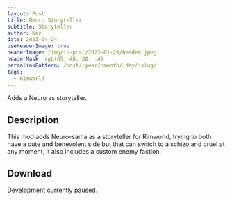 ```yaml
---
layout: Post
title: Neuro Storyteller
subtitle: Storyteller
author: Kaz
date: 2023-04-24
useHeaderImage: true
headerImage: /img/in-post/2022-01-29/header.jpeg
headerMask: rgb(65, 48, 30, .4)
permalinkPattern: /post/:year/:month/:day/:slug/
tags:
  - Rimworld
---
```


Adds a Neuro as storyteller.

<!-- more -->

## Description

This mod adds Neuro-sama as a storyteller for Rimworld, trying to both have a cute and benevolent side but that can switch to a schizo and cruel at any moment, it also includes a custom enemy faction.

## Download

Development currently paused.

